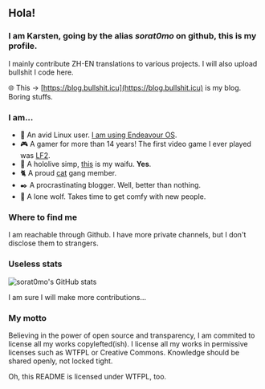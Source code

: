 ## Hola!

### I am Karsten, going by the alias *sorat0mo* on github, this is my profile.

I mainly contribute ZH-EN translations to various projects. I will also upload bullshit I code here.

🌐 This -> [https://blog.bullshit.icu](https://blog.bullshit.icu) is my blog. Boring stuffs.

### I am...

- 🐧 An avid Linux user. [I am using Endeavour OS](https://endeavouros.com/).
- 🎮 A gamer for more than 14 years! The first video game I ever played was [LF2](https://lf2.net/).
- 🔮 A hololive simp, [this](https://www.youtube.com/channel/UCP0BspO_AMEe3aQqqpo89Dg) is my waifu. **Yes**.
- 🐈 A proud [cat](https://imgur.com/a/neVFzFE) gang member.
- ✒️ A procrastinating blogger. Well, better than nothing.
- 🐺 A lone wolf. Takes time to get comfy with new people.

### Where to find me

I am reachable through Github. I have more private channels, but I don't disclose them to strangers.

### Useless stats

![sorat0mo's GitHub stats](https://github-readme-stats.vercel.app/api?username=sorat0mo&show_icons=true&theme=nord)

I am sure I will make more contributions...

### My motto
Believing in the power of open source and transparency, I am commited to license all my works copylefted(ish). I license all my works in permissive licenses such as WTFPL or Creative Commons. Knowledge should be shared openly, not locked tight.

Oh, this README is licensed under WTFPL, too.
